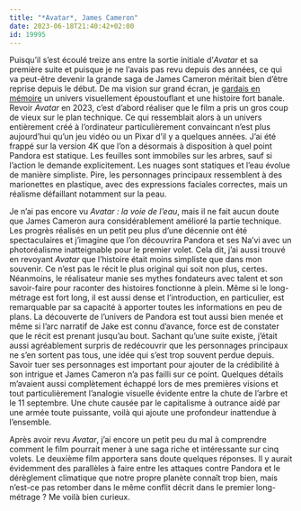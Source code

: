 ```yaml
---
title: "*Avatar*, James Cameron"
date: 2023-06-18T21:40:42+02:00
id: 19995 
---
```


Puisqu’il s’est écoulé treize ans entre la sortie initiale d’*Avatar* et sa première suite et puisque je ne l’avais pas revu depuis des années, ce qui va peut-être devenir la grande saga de James Cameron méritait bien d’être reprise depuis le début. De ma vision sur grand écran, je [gardais en mémoire](https://voiretmanger.fr/avatar-cameron/) un univers visuellement époustouflant et une histoire fort banale. Revoir *Avatar* en 2023, c’est d’abord réaliser que le film a pris un gros coup de vieux sur le plan technique. Ce qui ressemblait alors à un univers entièrement créé à l’ordinateur particulièrement convaincant n’est plus aujourd’hui qu’un jeu vidéo ou un Pixar d’il y a quelques années. J’ai été frappé sur la version 4K que l’on a désormais à disposition à quel point Pandora est statique. Les feuilles sont immobiles sur les arbres, sauf si l’action le demande explicitement. Les nuages sont statiques et l’eau évolue de manière simpliste. Pire, les personnages principaux ressemblent à des marionettes en plastique, avec des expressions faciales correctes, mais un réalisme défaillant notamment sur la peau.

Je n’ai pas encore vu *Avatar : la voie de l’eau*, mais il ne fait aucun doute que James Cameron aura considérablement amélioré la partie technique. Les progrès réalisés en un petit peu plus d’une décennie ont été spectaculaires et j’imagine que l’on découvrira Pandora et ses Na’vi avec un photoréalisme inatteignable pour le premier volet. Cela dit, j’ai aussi trouvé en revoyant *Avatar* que l’histoire était moins simpliste que dans mon souvenir. Ce n’est pas le récit le plus original qui soit non plus, certes. Néanmoins, le réalisateur manie ses mythes fondateurs avec talent et son savoir-faire pour raconter des histoires fonctionne à plein. Même si le long-métrage est fort long, il est aussi dense et l’introduction, en particulier, est remarquable par sa capacité à apporter toutes les informations en peu de plans. La découverte de l’univers de Pandora est tout aussi bien menée et même si l’arc narratif de Jake est connu d’avance, force est de constater que le récit est prenant jusqu’au bout. Sachant qu’une suite existe, j’était aussi agréablement surpris de redécouvrir que les personnages principaux ne s’en sortent pas tous, une idée qui s’est trop souvent perdue depuis. Savoir tuer ses personnages est important pour ajouter de la crédibilité à son intrigue et James Cameron n’a pas failli sur ce point. Quelques détails m’avaient aussi complètement échappé lors de mes premières visions et tout particulièrement l’analogie visuelle évidente entre la chute de l’arbre et le 11 septembre. Une chute causée par le capitalisme à outrance aidé par une armée toute puissante, voilà qui ajoute une profondeur inattendue à l’ensemble.

Après avoir revu *Avatar*, j’ai encore un petit peu du mal à comprendre comment le film pourrait mener à une saga riche et intéressante sur cinq volets. Le deuxième film apportera sans doute quelques réponses. Il y aurait évidemment des parallèles à faire entre les attaques contre Pandora et le dérèglement climatique que notre propre planète connaît trop bien, mais n’est-ce pas retomber dans le même conflit décrit dans le premier long-métrage ? Me voilà bien curieux. 

